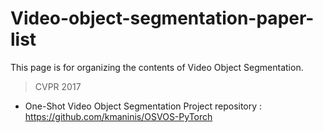 # Video-object-segmentation-paper-list
This page is for organizing the contents of Video Object Segmentation.

>CVPR 2017
* One-Shot Video Object Segmentation
Project repository : https://github.com/kmaninis/OSVOS-PyTorch

